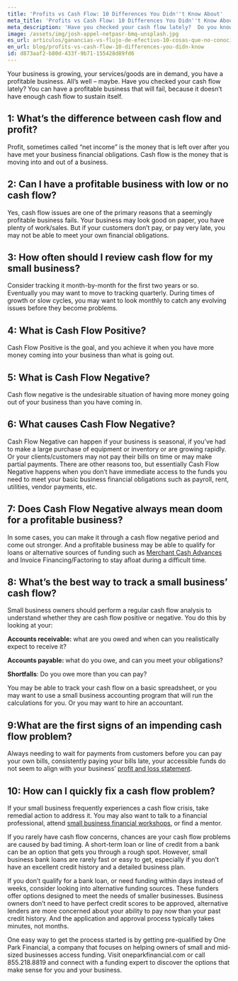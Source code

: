 ```yaml
---
title: 'Profits vs Cash Flow: 10 Differences You Didn''t Know About'
meta_title: 'Profits vs Cash Flow: 10 Differences You Didn''t Know About'
meta_description: 'Have you checked your cash flow lately?  Do you know if you have enough cash flow to sustain it? Here are 10 things you probably didn''t know about profits vs. cash flow.'
image: /assets/img/josh-appel-netpasr-bmq-unsplash.jpg
es_url: articulos/ganancias-vs-flujo-de-efectivo-10-cosas-que-no-conocias
en_url: blog/profits-vs-cash-flow-10-differences-you-didn-know
id: d873aaf2-b80d-433f-9b71-155428d89fd6
---
```

<p>Your business is growing, your services/goods are in demand, you have a profitable business. All&rsquo;s well &ndash; maybe. Have you checked your cash flow lately? You can have a profitable business that will fail, because it doesn&rsquo;t have enough cash flow to sustain itself.</p>

## 1: What&rsquo;s the difference between cash flow and profit?

<p>Profit, sometimes called &ldquo;net income&rdquo; is the money that is left over after you have met your business financial obligations. Cash flow is the money that is moving into and out of a business.</p>

## 2: Can I have a profitable business with low or no cash flow?

<p>Yes, cash flow issues are one of the primary reasons that a seemingly profitable business fails. Your business may look good on paper, you have plenty of work/sales. But if your customers don&rsquo;t pay, or pay very late, you may not be able to meet your own financial obligations.</p>

## 3: How often should I review cash flow for my small business? 

<p>Consider tracking it month-by-month for the first two years or so. Eventually you may want to move to tracking quarterly. During times of growth or slow cycles, you may want to look monthly to catch any evolving issues before they become problems.</p>

## 4: What is Cash Flow Positive?

<p>Cash Flow Positive is the goal, and you achieve it when you have more money coming into your business than what is going out.</p>

## 5: What is Cash Flow Negative? 

<p>Cash flow negative is the undesirable situation of having more money going out of your business than you have coming in.</p>

## 6: What causes Cash Flow Negative?

<p>Cash Flow Negative can happen if your business is seasonal, if you&rsquo;ve had to make a large purchase of equipment or inventory or are growing rapidly. Or your clients/customers may not pay their bills on time or may make partial payments. There are other reasons too, but essentially Cash Flow Negative happens when you don&rsquo;t have immediate access to the funds you need to meet your basic business financial obligations such as payroll, rent, utilities, vendor payments, etc.</p>

## 7: Does Cash Flow Negative always mean doom for a profitable business? 

<p>In some cases, you can make it through a cash flow negative period and come out stronger. And a profitable business may be able to qualify for loans or alternative sources of funding such as <a href="https://www.oneparkfinancial.com/blog/do-merchant-cash-advances-mca-provide-fast-business-cash">Merchant Cash Advances </a>and Invoice Financing/Factoring to stay afloat during a difficult time.</p>

## 8: What&rsquo;s the best way to track a small business&rsquo; cash flow?

<p>Small business owners should perform a regular cash flow analysis to understand whether they are cash flow positive or negative. You do this by looking at your:</p>

<p><strong>Accounts receivable:</strong> what are you owed and when can you realistically expect to receive it?</p>

<p><strong>Accounts payable: </strong>what do you owe, and can you meet your obligations?</p>

<p><strong>Shortfalls</strong>: Do you owe more than you can pay?</p>

<p>You may be able to track your cash flow on a basic spreadsheet, or you may want to use a small business accounting program that will run the calculations for you. Or you may want to hire an accountant.</p>

## 9:What are the first signs of an impending cash flow problem?

<p>Always needing to wait for payments from customers before you can pay your own bills, consistently paying your bills late, your accessible funds do not seem to align with your business&rsquo; <a href="https://www.oneparkfinancial.com/blog/understanding-your-small-business-profit-and-loss-statement">profit and loss statement</a>.</p>

## 10: How can I quickly fix a cash flow problem?

<p>If your small business frequently experiences a cash flow crisis, take remedial action to address it. You may also want to talk to a financial professional, attend <a href="https://www.sba.gov/learning-center">small business financial workshops</a>, or find a mentor.</p>

<p>If you rarely have cash flow concerns, chances are your cash flow problems are caused by bad timing. A short-term loan or line of credit from a bank can be an option that gets you through a rough spot. However, small business bank loans are rarely fast or easy to get, especially if you don&rsquo;t have an excellent credit history and a detailed business plan.</p>

<p>If you don&rsquo;t qualify for a bank loan, or need funding within days instead of weeks, consider looking into alternative funding sources. These funders offer options designed to meet the needs of smaller businesses. Business owners don&rsquo;t need to have perfect credit scores to be approved, alternative lenders are more concerned about your ability to pay now than your past credit history. And the application and approval process typically takes minutes, not months.</p>

<p>One easy way to get the process started is by getting pre-qualified by One Park Financial, a company that focuses on helping owners of small and mid-sized businesses access funding. Visit oneparkfinancial.com or call 855.218.8819 and connect with a funding expert to discover the options that make sense for you and your business.</p>